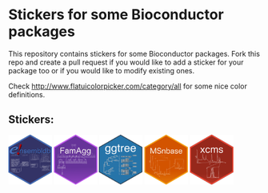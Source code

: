 # Stickers for some Bioconductor packages

This repository contains stickers for some Bioconductor packages. Fork this repo
and create a pull request if you would like to add a sticker for your package
too or if you would like to modify existing ones.

Check http://www.flatuicolorpicker.com/category/all for some nice color
definitions.

## Stickers:

<img src="ensembldb/ensembldb.png" height="100">
<img src="FamAgg/FamAgg.png" height="100">
<img src="ggtree/ggtree.png" height="100">
<img src="MSnbase/MSnbase.png" height="100">
<img src="xcms/xcms.png" height="100">

